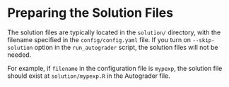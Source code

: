 # Preparing the Solution Files

The solution files are typically located in the `solution/` directory, with the filename specified in the `config/config.yaml` file. If you turn on `--skip-solution` option in the `run_autograder` script, the solution files will not be needed.

For example, if `filename` in the configuration file is `mypexp`, the solution file should exist at `solution/mypexp.R` in the Autograder file.